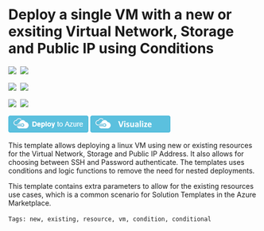 # Deploy a single VM with a new or exsiting Virtual Network, Storage and Public IP using Conditions

<IMG SRC="https://azurequickstartsservice.blob.core.windows.net/badges/201-vm-new-or-existing-conditions/PublicLastTestDate.svg" />&nbsp;
<IMG SRC="https://azurequickstartsservice.blob.core.windows.net/badges/201-vm-new-or-existing-conditions/PublicDeployment.svg" />&nbsp;

<IMG SRC="https://azurequickstartsservice.blob.core.windows.net/badges/201-vm-new-or-existing-conditions/FairfaxLastTestDate.svg" />&nbsp;
<IMG SRC="https://azurequickstartsservice.blob.core.windows.net/badges/201-vm-new-or-existing-conditions/FairfaxDeployment.svg" />&nbsp;

<IMG SRC="https://azurequickstartsservice.blob.core.windows.net/badges/201-vm-new-or-existing-conditions/BestPracticeResult.svg" />&nbsp;
<IMG SRC="https://azurequickstartsservice.blob.core.windows.net/badges/201-vm-new-or-existing-conditions/CredScanResult.svg" />&nbsp;

<a href="https://portal.azure.com/#create/Microsoft.Template/uri/https%3A%2F%2Fraw.githubusercontent.com%2FAzure%2Fazure-quickstart-templates%2Fmaster%2F201-vm-new-or-existing-conditions%2Fazuredeploy.json" target="_blank"><img src="https://raw.githubusercontent.com/Azure/azure-quickstart-templates/master/1-CONTRIBUTION-GUIDE/images/deploytoazure.png"/></a>
<a href="http://armviz.io/#/?load=https%3A%2F%2Fraw.githubusercontent.com%2FAzure%2Fazure-quickstart-templates%2Fmaster%2F201-vm-new-or-existing-conditions%2Fazuredeploy.json" target="_blank"><img src="https://raw.githubusercontent.com/Azure/azure-quickstart-templates/master/1-CONTRIBUTION-GUIDE/images/visualizebutton.png"/></a>


This template allows deploying a linux VM using new or existing resources for the Virtual Network, Storage and Public IP Address.  It also allows for choosing between SSH and Password authenticate.  The templates uses conditions and logic functions to remove the need for nested deployments. 

This template contains extra parameters to allow for the existing resources use cases, which is a common scenario for Solution Templates in the Azure Marketplace.

`Tags: new, existing, resource, vm, condition, conditional`

